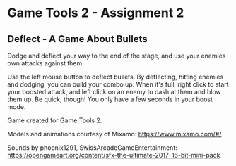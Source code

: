 # Game Tools 2 - Assignment 2

## Deflect - A Game About Bullets
Dodge and deflect your way to the end of the stage, and use your enemies own attacks against them.

Use the left mouse button to deflect bullets. By deflecting, hitting enemies and dodging, you can build your combo up.
When it's full, right click to start your boosted attack, and left click on an enemy to dash at them and blow them up. 
Be quick, though! You only have a few seconds in your boost mode.

Game created for Game Tools 2.

Models and animations courtesy of Mixamo:
https://www.mixamo.com/#/

Sounds by phoenix1291, SwissArcadeGameEntertainment:
https://opengameart.org/content/sfx-the-ultimate-2017-16-bit-mini-pack

